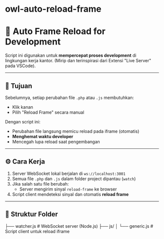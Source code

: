# owl-auto-reload-frame

# 🔄 Auto Frame Reload for Development

Script ini digunakan untuk **mempercepat proses development** di lingkungan kerja kantor. (Mirip dan terinspirasi dari Extensi "Live Server" pada VSCode).

---

## 🎯 Tujuan

Sebelumnya, setiap perubahan file `.php` atau `.js` membutuhkan:
- Klik kanan
- Pilih "Reload Frame" secara manual

Dengan script ini:
- Perubahan file langsung memicu reload pada iframe (otomatis)
- **Menghemat waktu developer**
- Mencegah lupa reload saat pengembangan

---

## ⚙️ Cara Kerja

1. Server WebSocket lokal berjalan di `ws://localhost:3001`
2. Semua file `.php` dan `.js` dalam folder project dipantau (`watch`)
3. Jika salah satu file berubah:
   - Server mengirim sinyal `reload-frame` ke browser
4. Script client mendeteksi sinyal dan otomatis **reload frame**

---

## 📂 Struktur Folder
├── watcher.js # WebSocket server (Node.js)
├── js/
│ └── generic.js # Script client untuk reload iframe
